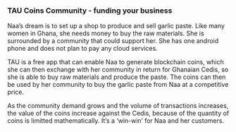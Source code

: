### TAU Coins Community - funding your business
Naa’s dream is to set up a shop to produce and sell garlic paste. Like many women in Ghana, she needs money to buy the raw materials. She is surrounded by a community that could support her. She has one android phone and does not plan to pay any cloud services.

TAU is a free app that can enable Naa to generate blockchain coins, which she can then exchange with her community in return for Ghanaian Cedis, so she is able to buy raw materials and produce the paste. The coins can then be used by her community to buy the garlic paste from Naa at a competitive price.

As the community demand grows and the volume of transactions increases, the value of the coins increase against the Cedis, because of the quantity of coins is limitted mathematically. It’s a ‘win-win’ for Naa and her customers.
